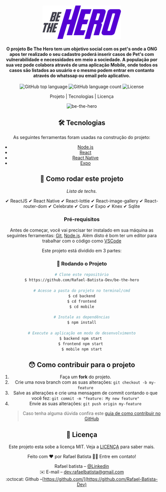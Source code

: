 <center>
<div align="center"> 
	<p align="center" width= '100%'>
	<img alt="be-the-hero" title="#be-the-hero" src="https://github.com/Rafael-Batista-Dev/be-the-hero/blob/master/midia/logo.png" />
	</p>
</div>
<h4 align="center"> 
O projeto Be The Hero tem um objetivo social com os pet's onde a ONG apos ter realizado o seu cadastro poderá inserir casos de Pet's com vulnerabilidade e necessidades em meio a sociedade. A população por sua vez pode colabora através de uma aplicação Mobile, onde todos os casos são listados ao usuário e o mesmo podem entrar em contanto através do whatssap ou email pelo aplicativo.
</h4>

<p align="center">
  <img alt="GitHub top language" src="https://img.shields.io/github/languages/top/Rafael-Batista-Dev/amazon-prime">
  <img alt="GitHub language count" src="https://img.shields.io/github/languages/count/Rafael-Batista-Dev/amazon-prime">
  <img alt="License" src="https://img.shields.io/badge/license-MIT-brightgreen"> 
<p>

<p align="center">
  Projeto |
  Tecnologias |
  Licença
</p>

<p align="center" width= '100%'>
<img alt="be-the-hero" title="#be-the-hero" src="https://github.com/Rafael-Batista-Dev/be-the-hero/blob/master/midia/be-the-hero.gif" />
</p>

## 🛠 Tecnologias

As seguintes ferramentas foram usadas na construção do projeto:

- [Node.js](https://nodejs.org/en/)
- [React](https://reactjs.org)
- [React Native](https://facebook.github.io/react-native/)
- [Expo](https://expo.io/)

## 🚀 Como rodar este projeto

_Lista de techs._

✔ ReactJS
✔ React Native
✔ React-lottie
✔ React-image-gallery
✔ React-router-dom
✔ Celebrate
✔ Cors
✔ Expo
✔ Knex
✔ Sqlite

### Pré-requisitos

Antes de começar, você vai precisar ter instalado em sua máquina as seguintes ferramentas:
[Git](https://git-scm.com), [Node.js][nodejs].
Além disto é bom ter um editor para trabalhar com o código como [VSCode][vscode]

Este projeto está dividido em 3 partes:

### 🎲 Rodando o Projeto

```bash
# Clone este repositório
$ https://github.com/Rafael-Batista-Dev/be-the-hero

# Acesse a pasta do projeto no terminal/cmd
$ cd backend
$ cd frontend
$ cd mobile

# Instale as dependências
$ npm install

# Execute a aplicação em modo de desenvolvimento
$ backend npm start 
$ frontend npm start 
$ mobile npm start
```

## 😯 Como contribuir para o projeto

1. Faça um **fork** do projeto.
2. Crie uma nova branch com as suas alterações: `git checkout -b my-feature`
3. Salve as alterações e crie uma mensagem de commit contando o que você fez: `git commit -m "feature: My new feature"`
4. Envie as suas alterações: `git push origin my-feature`
   > Caso tenha alguma dúvida confira este [guia de como contribuir no GitHub](https://github.com/firstcontributions/first-contributions)

## 📝 Licença

Este projeto esta sobe a licença MIT. Veja a [LICENÇA](license) para saber mais.

Feito com ❤️ por Rafael Batista 👋🏽 Entre em contato!

<p align="center">

Rafael batista – [@Linkedin](https://www.linkedin.com/in/rafael-dev/)
<br/>
✉️ E-mail – dev.rafaelbatista@gmail.com
<br/>
:octocat: Github –[https://github.com/](https://github.com/Rafael-Batista-Dev)

</p>

[nodejs]: https://nodejs.org/
[reactjs]: https://reactjs.org
[reactnative]: https://reactnative.org
[expor]: https://expor.org
[yarn]: https://yarnpkg.com/
[vscode]: https://code.visualstudio.com/
[vceditconfig]: https://marketplace.visualstudio.com/items?itemName=EditorConfig.EditorConfig
[license]: https://opensource.org/licenses/MIT
[vceslint]: https://marketplace.visualstudio.com/items?itemName=dbaeumer.vscode-eslint
[prettier]: https://marketplace.visualstudio.com/items?itemName=esbenp.prettier-vscode
